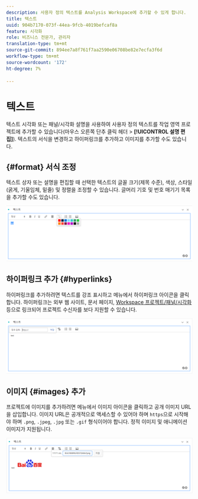 ```yaml
---
description: 사용자 정의 텍스트를 Analysis Workspace에 추가할 수 있게 합니다.
title: 텍스트
uuid: 904b7170-073f-44ea-9fcb-4019befcaf8a
feature: 시각화
role: 비즈니스 전문가, 관리자
translation-type: tm+mt
source-git-commit: 894ee7a8f761f7aa2590e06708be82e7ecfa3f6d
workflow-type: tm+mt
source-wordcount: '172'
ht-degree: 7%

---
```



# 텍스트

텍스트 시각화 또는 패널/시각화 설명을 사용하여 사용자 정의 텍스트를 작업 영역 프로젝트에 추가할 수 있습니다(마우스 오른쪽 단추 클릭 헤더 > **[!UICONTROL 설명 편집]**). 텍스트의 서식을 변경하고 하이퍼링크를 추가하고 이미지를 추가할 수도 있습니다.

## {#format} 서식 조정

텍스트 상자 또는 설명을 편집할 때 선택한 텍스트의 글꼴 크기(제목 수준), 색상, 스타일(굵게, 기울임체, 밑줄) 및 정렬을 조정할 수 있습니다. 글머리 기호 및 번호 매기기 목록을 추가할 수도 있습니다.

![](assets/format.png)

## 하이퍼링크 추가 {#hyperlinks}

하이퍼링크를 추가하려면 텍스트를 강조 표시하고 메뉴에서 하이퍼링크 아이콘을 클릭합니다. 하이퍼링크는 외부 웹 사이트, 문서 페이지, [Workspace 프로젝트/패널/시각화](https://experienceleague.adobe.com/docs/analytics/analyze/analysis-workspace/curate-share/shareable-links.html) 등으로 링크되어 프로젝트 수신자를 보다 지원할 수 있습니다.

![](assets/hyperlink.png)

## 이미지 {#images} 추가

프로젝트에 이미지를 추가하려면 메뉴에서 이미지 아이콘을 클릭하고 공개 이미지 URL을 삽입합니다. 이미지 URL은 공개적으로 액세스할 수 있어야 하며 `https`으로 시작해야 하며 `.png`, `.jpeg`, `.jpg` 또는 `.gif` 형식이어야 합니다. 정적 이미지 및 애니메이션 이미지가 지원됩니다.

![](assets/image.png)
